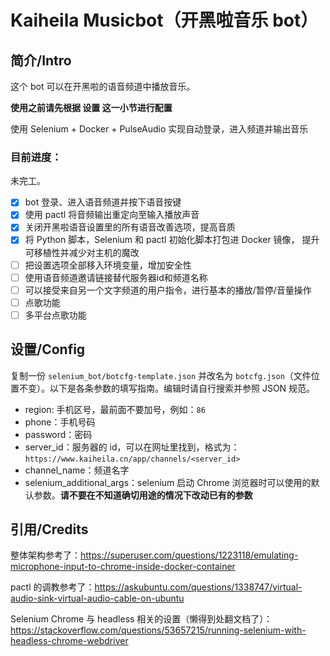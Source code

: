 # Kaiheila Musicbot（开黑啦音乐 bot）

## 简介/Intro

这个 bot 可以在开黑啦的语音频道中播放音乐。

**使用之前请先根据 设置 这一小节进行配置**

使用 Selenium + Docker + PulseAudio 实现自动登录，进入频道并输出音乐

### 目前进度：

未完工。

- [x] bot 登录、进入语音频道并按下语音按键
- [x] 使用 pactl 将音频输出重定向至输入播放声音
- [x] 关闭开黑啦语音设置里的所有语音改善选项，提高音质
- [x] 将 Python 脚本，Selenium 和 pactl 初始化脚本打包进 Docker 镜像， 提升可移植性并减少对主机的魔改
- [ ] 把设置选项全部移入环境变量，增加安全性
- [ ] 使用语音频道邀请链接替代服务器id和频道名称
- [ ] 可以接受来自另一个文字频道的用户指令，进行基本的播放/暂停/音量操作
- [ ] 点歌功能
- [ ] 多平台点歌功能

## 设置/Config

复制一份 `selenium_bot/botcfg-template.json` 并改名为 `botcfg.json`（文件位置不变）。以下是各条参数的填写指南。编辑时请自行搜索并参照 JSON 规范。

- region: 手机区号，最前面不要加号，例如：`86`
- phone：手机号码
- password：密码
- server_id：服务器的 id，可以在网址里找到，格式为：`https://www.kaiheila.cn/app/channels/<server_id>`
- channel_name：频道名字
- selenium_additional_args：selenium 启动 Chrome 浏览器时可以使用的默认参数。**请不要在不知道确切用途的情况下改动已有的参数**

## 引用/Credits

整体架构参考了：https://superuser.com/questions/1223118/emulating-microphone-input-to-chrome-inside-docker-container

pactl 的调教参考了：https://askubuntu.com/questions/1338747/virtual-audio-sink-virtual-audio-cable-on-ubuntu

Selenium Chrome 与 headless 相关的设置（懒得到处翻文档了）：https://stackoverflow.com/questions/53657215/running-selenium-with-headless-chrome-webdriver
